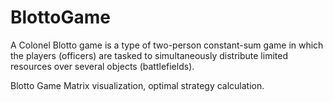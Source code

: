 # BlottoGame
A Colonel Blotto game is a type of two-person constant-sum game in which the players (officers) are tasked to simultaneously distribute limited resources over several objects (battlefields).

Blotto Game Matrix visualization, optimal strategy calculation.
